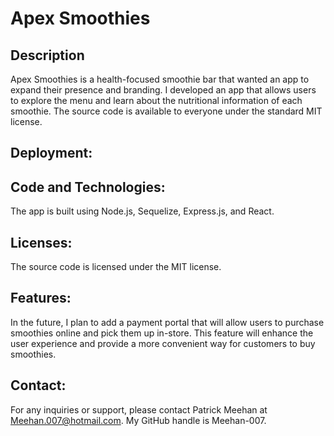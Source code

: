 # Apex Smoothies

## Description
Apex Smoothies is a health-focused smoothie bar that wanted an app to expand their presence and branding. I developed an app that allows users to explore the menu and learn about the nutritional information of each smoothie. The source code is available to everyone under the standard MIT license.

## Deployment:

## Code and Technologies:
The app is built using Node.js, Sequelize, Express.js, and React.

## Licenses:
The source code is licensed under the MIT license.

## Features:
In the future, I plan to add a payment portal that will allow users to purchase smoothies online and pick them up in-store. This feature will enhance the user experience and provide a more convenient way for customers to buy smoothies. 

## Contact:
For any inquiries or support, please contact Patrick Meehan at Meehan.007@hotmail.com. My GitHub handle is Meehan-007.